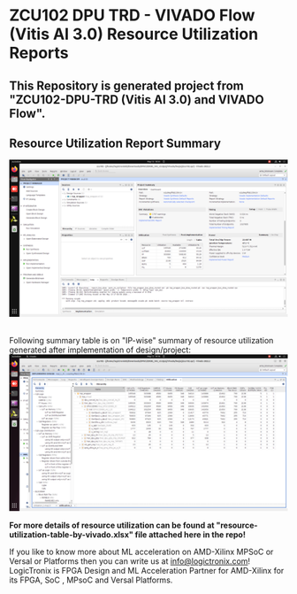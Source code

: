 # ZCU102 DPU TRD - VIVADO Flow (Vitis AI 3.0) Resource Utilization Reports

## This Repository is generated project from "ZCU102-DPU-TRD (Vitis AI 3.0) and VIVADO Flow".




## Resource Utilization Report Summary
![Resource-Utilization-Summary](https://github.com/LogicTronixInc/Vitis-AI-KriaSoMs-Forum-Resources/blob/master/ZCU102-DPU-TRD-Resource-Utilization-Default-Build-Vitis-AI-3.0/Images/final-utilization-report-Screenshot.png) 

\
Following summary table is on "IP-wise" summary of resource utilization generated after implementation of design/project:
![Resource-Utilization-IP-Wise-Summary](https://github.com/LogicTronixInc/Vitis-AI-KriaSoMs-Forum-Resources/blob/master/ZCU102-DPU-TRD-Resource-Utilization-Default-Build-Vitis-AI-3.0/Images/final-ip-wise-report-Screenshot.png) 


**For more details of resource utilization can be found at "resource-utilization-table-by-vivado.xlsx" file attached here in the repo!**


If you like to know more about ML acceleration on AMD-Xilinx MPSoC or Versal or Platforms then you can write us at info@logictronix.com!\
LogicTronix is FPGA Design and ML Acceleration Partner for AMD-Xilinx for its FPGA, SoC , MPsoC and Versal Platforms.

